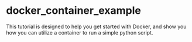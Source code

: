# docker_container_example
This tutorial is designed to help you get started with Docker, and show you how you can utilize a container to run a simple python script.
